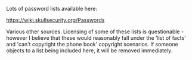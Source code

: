 Lots of password lists available here:

https://wiki.skullsecurity.org/Passwords

Various other sources. Licensing of some of these lists is questionable - however I believe
that these would reasonably fall under the 'list of facts' and 'can't copyright the phone
book' copyright scenarios. If someone objects to a list being included here, it will be
removed immediately.